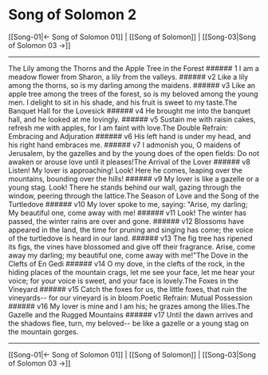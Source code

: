 # Song of Solomon 2

[[Song-01|← Song of Solomon 01]] | [[Song of Solomon]] | [[Song-03|Song of Solomon 03 →]]
***

The Lily among the Thorns and the Apple Tree in the Forest ###### 1 I am a meadow flower from Sharon, a lily from the valleys. ###### v2 Like a lily among the thorns, so is my darling among the maidens. ###### v3 Like an apple tree among the trees of the forest, so is my beloved among the young men. I delight to sit in his shade, and his fruit is sweet to my taste.The Banquet Hall for the Lovesick ###### v4 He brought me into the banquet hall, and he looked at me lovingly. ###### v5 Sustain me with raisin cakes, refresh me with apples, for I am faint with love.The Double Refrain: Embracing and Adjuration ###### v6 His left hand is under my head, and his right hand embraces me. ###### v7 I admonish you, O maidens of Jerusalem, by the gazelles and by the young does of the open fields: Do not awaken or arouse love until it pleases!The Arrival of the Lover ###### v8 Listen! My lover is approaching! Look! Here he comes, leaping over the mountains, bounding over the hills! ###### v9 My lover is like a gazelle or a young stag. Look! There he stands behind our wall, gazing through the window, peering through the lattice.The Season of Love and the Song of the Turtledove ###### v10 My lover spoke to me, saying: "Arise, my darling; My beautiful one, come away with me! ###### v11 Look! The winter has passed, the winter rains are over and gone. ###### v12 Blossoms have appeared in the land, the time for pruning and singing has come; the voice of the turtledove is heard in our land. ###### v13 The fig tree has ripened its figs, the vines have blossomed and give off their fragrance. Arise, come away my darling; my beautiful one, come away with me!"The Dove in the Clefts of En Gedi ###### v14 O my dove, in the clefts of the rock, in the hiding places of the mountain crags, let me see your face, let me hear your voice; for your voice is sweet, and your face is lovely.The Foxes in the Vineyard ###### v15 Catch the foxes for us, the little foxes, that ruin the vineyards-- for our vineyard is in bloom.Poetic Refrain: Mutual Possession ###### v16 My lover is mine and I am his; he grazes among the lilies.The Gazelle and the Rugged Mountains ###### v17 Until the dawn arrives and the shadows flee, turn, my beloved-- be like a gazelle or a young stag on the mountain gorges.

***
[[Song-01|← Song of Solomon 01]] | [[Song of Solomon]] | [[Song-03|Song of Solomon 03 →]]
